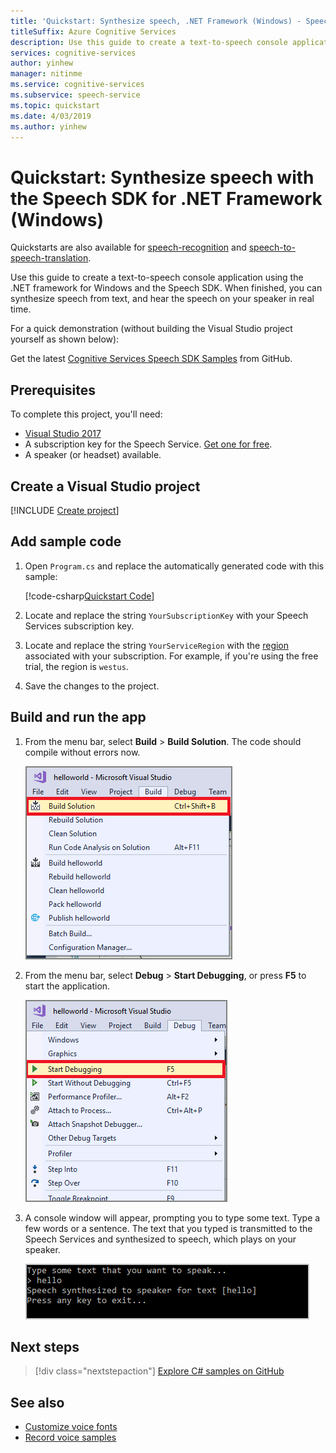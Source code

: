 ```yaml
---
title: 'Quickstart: Synthesize speech, .NET Framework (Windows) - Speech Services'
titleSuffix: Azure Cognitive Services
description: Use this guide to create a text-to-speech console application using the .NET framework for Windows and the Speech SDK. When finished, you can synthesize speech from text, and hear the speech on your speaker in real time.
services: cognitive-services
author: yinhew
manager: nitinme
ms.service: cognitive-services
ms.subservice: speech-service
ms.topic: quickstart
ms.date: 4/03/2019
ms.author: yinhew
---
```


# Quickstart: Synthesize speech with the Speech SDK for .NET Framework (Windows)

Quickstarts are also available for [speech-recognition](quickstart-csharp-dotnet-windows.md) and [speech-to-speech-translation](quickstart-translate-speech-dotnetframework-windows.md).

Use this guide to create a text-to-speech console application using the .NET framework for Windows and the Speech SDK. When finished, you can synthesize speech from text, and hear the speech on your speaker in real time.

For a quick demonstration (without building the Visual Studio project yourself as shown below):

Get the latest [Cognitive Services Speech SDK Samples](https://github.com/Azure-Samples/cognitive-services-speech-sdk) from GitHub.

## Prerequisites

To complete this project, you'll need:

* [Visual Studio 2017](https://visualstudio.microsoft.com/downloads/)
* A subscription key for the Speech Service. [Get one for free](get-started.md).
* A speaker (or headset) available.

## Create a Visual Studio project

[!INCLUDE [Create project](../../../includes/cognitive-services-speech-service-create-speech-project-vs-csharp.md)]

## Add sample code

1. Open `Program.cs` and replace the automatically generated code with this sample:

    [!code-csharp[Quickstart Code](~/samples-cognitive-services-speech-sdk/quickstart/text-to-speech/csharp-dotnet-windows/helloworld/Program.cs#code)]

1. Locate and replace the string `YourSubscriptionKey` with your Speech Services subscription key.

1. Locate and replace the string `YourServiceRegion` with the [region](regions.md) associated with your subscription. For example, if you're using the free trial, the region is `westus`.

1. Save the changes to the project.

## Build and run the app

1. From the menu bar, select **Build** > **Build Solution**. The code should compile without errors now.

    ![Screenshot of Visual Studio application, with Build Solution option highlighted](media/sdk/qs-csharp-dotnet-windows-08-build.png "Successful build")

1. From the menu bar, select **Debug** > **Start Debugging**, or press **F5** to start the application.

    ![Screenshot of Visual Studio application, with Start Debugging option highlighted](media/sdk/qs-csharp-dotnet-windows-09-start-debugging.png "Start the app into debugging")

1. A console window will appear, prompting you to type some text. Type a few words or a sentence. The text that you typed is transmitted to the Speech Services and synthesized to speech, which plays on your speaker.

    ![Screenshot of console output after successful recognition](media/sdk/qs-tts-csharp-dotnet-windows-console-output.png "Console output after successful recognition")

## Next steps

> [!div class="nextstepaction"]
> [Explore C# samples on GitHub](https://aka.ms/csspeech/samples)

## See also

- [Customize voice fonts](how-to-customize-voice-font.md)
- [Record voice samples](record-custom-voice-samples.md)
